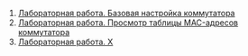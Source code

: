 1) [Лабораторная работа. Базовая настройка коммутатора](https://github.com/Art1shock/otus-networks/tree/main/labs/lab00)
2) [Лабораторная работа. Просмотр таблицы MAC-адресов коммутатора](https://github.com/Art1shock/otus-networks/tree/main/labs/lab01)
3) [Лабораторная работа. X](https://github.com/Art1shock/otus-networks/tree/main/labs/lab02)
